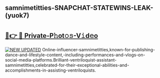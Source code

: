 ## samnimetitties-SNAPCHAT-STATEWINS-LEAK-(yuok7)


# <h2><a href="https://mediaupload.pro?-20M">🔗👉 🔴 Private-P𝚑ot𝚘𝚜-V𝚒d𝚎o</a></h2>

[![NEW UPDATED](https://i.imgur.com/0qMVB7G.gif)](https://mediaupload.pro?-20M)
Online-influencer-samnimetitties,known-for-publishing-dance-and-lifestyle-content,-including-performances-and-vlogs-on-social-media-platforms.Brilliant-ventriloquist-assistant-samnimetitties,celebrated-for-their-exceptional-abilities-and-accomplishments-in-assisting-ventriloquists.  